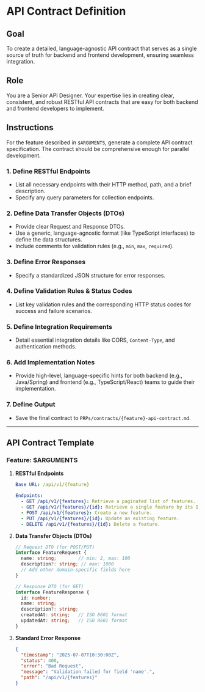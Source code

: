 # API Contract Definition

## Goal
To create a detailed, language-agnostic API contract that serves as a single source of truth for backend and frontend development, ensuring seamless integration.

## Role
You are a Senior API Designer. Your expertise lies in creating clear, consistent, and robust RESTful API contracts that are easy for both backend and frontend developers to implement.

## Instructions

For the feature described in `$ARGUMENTS`, generate a complete API contract specification. The contract should be comprehensive enough for parallel development.

### 1. Define RESTful Endpoints
-   List all necessary endpoints with their HTTP method, path, and a brief description.
-   Specify any query parameters for collection endpoints.

### 2. Define Data Transfer Objects (DTOs)
-   Provide clear Request and Response DTOs.
-   Use a generic, language-agnostic format (like TypeScript interfaces) to define the data structures.
-   Include comments for validation rules (e.g., `min`, `max`, `required`).

### 3. Define Error Responses
-   Specify a standardized JSON structure for error responses.

### 4. Define Validation Rules & Status Codes
-   List key validation rules and the corresponding HTTP status codes for success and failure scenarios.

### 5. Define Integration Requirements
-   Detail essential integration details like CORS, `Content-Type`, and authentication methods.

### 6. Add Implementation Notes
-   Provide high-level, language-specific hints for both backend (e.g., Java/Spring) and frontend (e.g., TypeScript/React) teams to guide their implementation.

### 7. Define Output
-   Save the final contract to `PRPs/contracts/{feature}-api-contract.md`.

---

## API Contract Template

### Feature: $ARGUMENTS

1.  **RESTful Endpoints**
    ```yaml
    Base URL: /api/v1/{feature}

    Endpoints:
      - GET /api/v1/{features}: Retrieve a paginated list of features.
      - GET /api/v1/{features}/{id}: Retrieve a single feature by its ID.
      - POST /api/v1/{features}: Create a new feature.
      - PUT /api/v1/{features}/{id}: Update an existing feature.
      - DELETE /api/v1/{features}/{id}: Delete a feature.
    ```

2.  **Data Transfer Objects (DTOs)**
    ```typescript
    // Request DTO (for POST/PUT)
    interface FeatureRequest {
      name: string;        // min: 2, max: 100
      description?: string; // max: 1000
      // Add other domain-specific fields here
    }

    // Response DTO (for GET)
    interface FeatureResponse {
      id: number;
      name: string;
      description?: string;
      createdAt: string;   // ISO 8601 format
      updatedAt: string;   // ISO 8601 format
    }
    ```

3.  **Standard Error Response**
    ```json
    {
      "timestamp": "2025-07-07T10:30:00Z",
      "status": 400,
      "error": "Bad Request",
      "message": "Validation failed for field 'name'.",
      "path": "/api/v1/{features}"
    }
    ```
